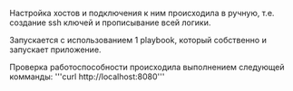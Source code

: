 Настройка хостов и подключения к ним происходила в ручную, т.е. создание ssh ключей и прописывание всей логики.

Запускается с использованием 1 playbook, который собственно и запускает приложение.

Проверка работоспособности происходила выполнением следующей комманды:
'''curl http://localhost:8080'''